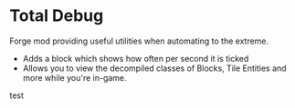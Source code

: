 # Total Debug
Forge mod providing useful utilities when automating to the extreme.

- Adds a block which shows how often per second it is ticked
- Allows you to view the decompiled classes of Blocks, Tile Entities and more while you're in-game.

test
